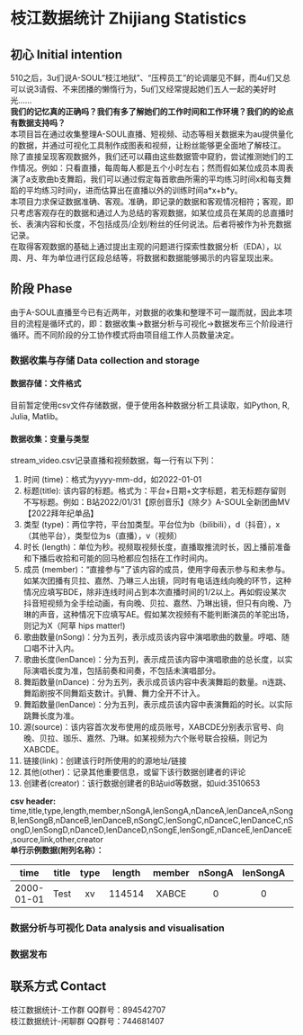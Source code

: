 # 枝江数据统计 Zhijiang Statistics
## 初心 Initial intention
510之后，3u们说A-SOUL“枝江地狱”、“压榨员工”的论调屡见不鲜，而4u们又总可以说3请假、不来团播的懒惰行为，5u们又经常提起她们五人一起的美好时光……  
**我们的记忆真的正确吗？我们有多了解她们的工作时间和工作环境？我们的的论点有数据支持吗？**  
本项目旨在通过收集整理A-SOUL直播、短视频、动态等相关数据来为au提供量化的数据，并通过可视化工具制作成图表和视频，让粉丝能够更全面地了解枝江。  
除了直接呈现客观数据外，我们还可以藉由这些数据管中窥豹，尝试推测她们的工作情况。例如：只看直播，每周每人都是五个小时左右；然而假如某位成员本周表演了a支歌曲b支舞蹈，我们可以通过假定每首歌曲所需的平均练习时间x和每支舞蹈的平均练习时间y，进而估算出在直播以外的训练时间a\*x+b\*y。  
本项目力求保证数据准确、客观。准确，即记录的数据和客观情况相符；客观，即只考虑客观存在的数据和通过人为总结的客观数据，如某位成员在某周的总直播时长、表演内容和长度，不包括成员/企划/粉丝的任何说法。后者将被作为补充数据记录。  
在取得客观数据的基础上通过提出主观的问题进行探索性数据分析（EDA），以周、月、年为单位进行区段总结等，将数据和数据能够揭示的内容呈现出来。
## 阶段 Phase
由于A-SOUL直播至今已有近两年，对数据的收集和整理不可一蹴而就，因此本项目的流程是循环式的，即：数据收集→数据分析与可视化→数据发布三个阶段进行循环。而不同阶段的分工协作模式将由项目组工作人员数量决定。  
### 数据收集与存储 Data collection and storage
#### 数据存储：文件格式
目前暂定使用csv文件存储数据，便于使用各种数据分析工具读取，如Python, R, Julia, Matlib。
#### 数据收集：变量与类型
stream_video.csv记录直播和视频数据，每一行有以下列：  
1. 时间 (time)：格式为yyyy-mm-dd，如2022-01-01
2. 标题(title): 该内容的标题。格式为：平台+日期+文字标题，若无标题存留则不写标题。例如：B站2022/01/31【原创音乐】《除夕》A-SOUL全新团曲MV【2022拜年纪单品】
3. 类型 (type)：两位字符，平台加类型。平台位为b（bilibili），d（抖音），x（其他平台），类型位为s（直播），v（视频）
4. 时长 (length)：单位为秒。视频取视频长度，直播取推流时长，因上播前准备和下播后收拾和可能的回马枪都应包括在工作时间内。  
5. 成员 (member)：“直接参与”了该内容的成员，使用字母表示参与和未参与。如某次团播有贝拉、嘉然、乃琳三人出镜，同时有电话连线向晚的环节，这种情况应填写BDE，除非连线时间占到本次直播时间的1/2以上。再如假设某次抖音短视频为全手绘动画，有向晚、贝拉、嘉然、乃琳出镜，但只有向晚、乃琳的声音，这种情况下应填写AE。假如某次视频有不能判断演员的羊驼出场，则记为X（阿草 hips matter!)
6. 歌曲数量(nSong)：分为五列，表示成员该内容中演唱歌曲的数量。哼唱、随口唱不计入内。
7. 歌曲长度(lenDance)：分为五列，表示成员该内容中演唱歌曲的总长度，以实际演唱长度为准，包括前奏和间奏，不包括未演唱部分。
8. 舞蹈数量(nDance)：分为五列，表示成员该内容中表演舞蹈的数量。n连跳、舞蹈剧按不同舞蹈支数计。扒舞、舞力全开不计入。
9. 舞蹈数量(lenDance)：分为五列，表示成员该内容中表演舞蹈的时长。以实际跳舞长度为准。
10. 源(source)：该内容首次发布使用的成员账号，XABCDE分别表示官号、向晚、贝拉、珈乐、嘉然、乃琳。如某视频为六个账号联合投稿，则记为XABCDE。
11. 链接(link)：创建该行时所使用的的源地址/链接
12. 其他(other)：记录其他重要信息，或留下该行数据创建者的评论 
13. 创建者(creator)：该行数据创建者的B站uid等数据，如uid:3510653  

**csv header:**  
time,title,type,length,member,nSongA,lenSongA,nDanceA,lenDanceA,nSongB,lenSongB,nDanceB,lenDanceB,nSongC,lenSongC,nDanceC,lenDanceC,nSongD,lenSongD,nDanceD,lenDanceD,nSongE,lenSongE,nDanceE,lenDanceE,source,link,other,creator  
**单行示例数据(附列名称）：**  

|time|title|type|length|member|nSongA|lenSongA|nDanceA|lenDanceA|nSongB|lenSongB|nDanceB|lenDanceB|nSongC|lenSongC|nDanceC|lenDanceC|nSongD|lenSongD|nDanceD|lenDanceD|nSongE|lenSongE|nDanceE|lenDanceE|source|link|other|creator|  
|:---:|:---:|:---:|:---:|:---:|:---:|:---:|:---:|:---:|:---:|:---:|:---:|:---:|:---:|:---:|:---:|:---:|:---:|:---:|:---:|:---:|:---:|:---:|:---:|:---:|:---:|:---:|:---:|:---:|  
|2000-01-01|Test|xv|114514|XABCE|0|0|0|0|0|0|0|0|0|0|0|0|0|0|0|0|0|0|0|0|XABCE|www.bilibili.com/||uid:3510653|  
### 数据分析与可视化 Data analysis and visualisation
### 数据发布
## 联系方式 Contact
枝江数据统计-工作群 QQ群号：894542707  
枝江数据统计-闲聊群 QQ群号：744681407
